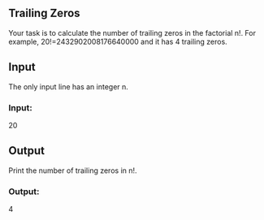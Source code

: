 ## Trailing Zeros
Your task is to calculate the number of trailing zeros in the factorial n!.
For example, 20!=2432902008176640000 and it has 4 trailing zeros.

## Input
The only input line has an integer n.
### Input:

20

## Output
Print the number of trailing zeros in n!.
### Output:
4
